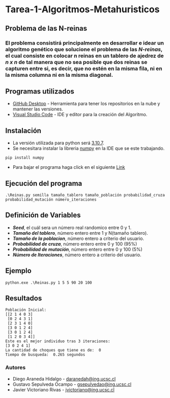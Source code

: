 # Tarea-1-Algoritmos-Metahuristicos
## Problema de las N-reinas
### El problema consistirá principalmente en desarrollar e idear un algoritmo genético que solucione el problema de las ***N-reinas***, el cual consiste en colocar n reinas en un tablero de ajedrez de ***n x n*** de tal manera que no sea posible que dos reinas se capturen entre si, es decir, que no estén en la misma fila, ni en la misma columna ni en la misma diagonal.

## Programas utilizados 

* [GitHub Desktop](https://desktop.github.com/) - Herramienta para tener los repositorios en la nube y mantener las versiones.
* [Visual Studio Code](https://visualstudio.microsoft.com/es/) - IDE y editor para la creación del Algoritmo.

## Instalación
* La versión utilizada para python será [3.10.7](https://www.python.org/downloads/).
* Se necesitara instalar la libreria [numpy](https://numpy.org/) en la IDE que se este trabajando.
 ```
 pip install numpy
 ```
 * Para bajar el programa haga click en el siguiente [Link](https://github.com/GustavoSepul/Tarea-1-Algoritmos-Metahuristicos/archive/refs/heads/main.zip)

## Ejecución del programa
 ```
 .\Reinas.py semilla tamaño_tablero tamaño_población probabilidad_cruza probabilidad_mutación número_iteraciones
 ```

## Definición de Variables
* ***Seed***, el cuál sera un número real randomico entre 0 y 1.
* ***Tamaño del tablero***, número entero entre 1 y N(tamaño tablero).
* ***Tamaño de la poblacion***, número entero a criterio del usuario.
* ***Probabilidad de cruza***, número entero entre 0 y 100 (95%)
* ***Probabilidad de mutación***,  número entero entre 0 y 100 (5%)
* ***Número de Iteraciones***, número entero a criterio del usuario.

## Ejemplo
```
python.exe .\Reinas.py 1 5 5 90 20 100
```
## Resultados
```
Población Inicial:
[[2 1 4 0 3]
 [0 2 4 3 1]
 [2 3 1 4 0]
 [3 0 1 2 4]
 [3 0 1 2 4]
 [1 2 0 3 4]]
Este es el mejor individuo tras 3 iteraciones:
[3 0 2 4 1]
La cantidad de choques que tiene es de:  0
Tiempo de busqueda:  0.265 segundos
```
### Autores
* Diego Araneda Hidalgo - daranedah@ing.ucsc.cl
* Gustavo Sepulveda Ocampo - gsepulvedao@ing.ucsc.cl
* Javier Victoriano Rivas - jvictoriano@ing.ucsc.cl
